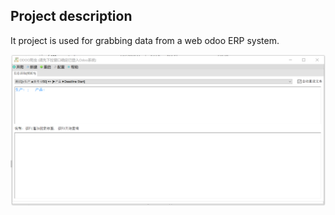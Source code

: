 ﻿## Project description ##

It project is used for grabbing data from a web odoo ERP system.

![example](example.png)